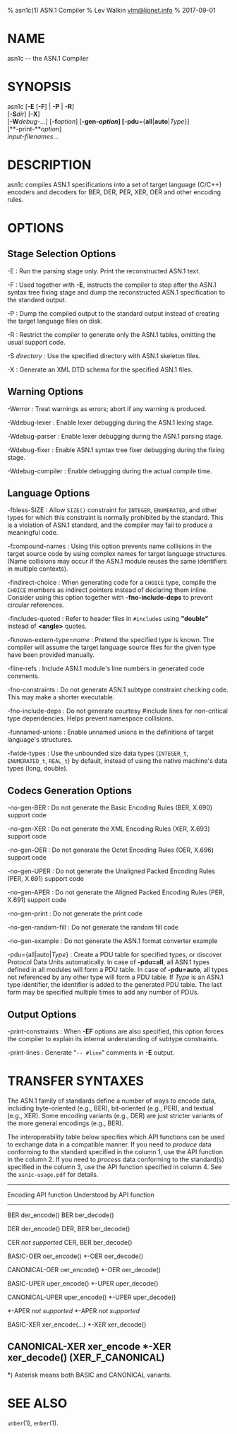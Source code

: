 % asn1c(1) ASN.1 Compiler
% Lev Walkin <vlm@lionet.info>
% 2017-09-01

# NAME

asn1c -- the ASN.1 Compiler

# SYNOPSIS

asn1c [**-E** [**-F**] | **-P** | **-R**] \
      [**-S***dir*] [**-X**] \
      [**-W***debug-*...] [**-f***option*] [**-gen-***option*] 
      [**-pdu**={**all**|**auto**|*Type*}] \
      [**-print-***option*] \
      *input-filenames*...

# DESCRIPTION

asn1c compiles ASN.1 specifications into a set of
target language (C/C++) encoders and decoders for BER, DER, PER, XER, OER
and other encoding rules.

# OPTIONS

## Stage Selection Options

-E
:   Run the parsing stage only. Print the reconstructed ASN.1 text.

-F
:   Used together with **-E**,
    instructs the compiler to stop after the ASN.1 syntax
    tree fixing stage and dump the reconstructed ASN.1 specification
    to the standard output.

-P
:   Dump the compiled output to the standard output instead of creating the
    target language files on disk.

-R
:   Restrict the compiler to generate only the ASN.1 tables,
    omitting the usual support code.

-S *directory*
:   Use the specified directory with ASN.1 skeleton files.

-X
:   Generate an XML DTD schema for the specified ASN.1 files.

## Warning Options

-Werror
:   Treat warnings as errors; abort if any warning is produced.

-Wdebug-lexer
:   Enable lexer debugging during the ASN.1 lexing stage.

-Wdebug-parser
:   Enable lexer debugging during the ASN.1 parsing stage.

-Wdebug-fixer
:   Enable ASN.1 syntax tree fixer debugging during the fixing stage.

-Wdebug-compiler
:   Enable debugging during the actual compile time.

## Language Options

-fbless-SIZE
:   Allow `SIZE()` constraint for `INTEGER`, `ENUMERATED`,
    and other types for which this constraint is normally prohibited
    by the standard.
    This is a violation of ASN.1 standard, and the compiler may
    fail to produce a meaningful code.

-fcompound-names
:   Using this option prevents name collisions in the target source code
    by using complex names for target language structures.
    (Name collisions may occur if the ASN.1 module reuses the same identifiers
    in multiple contexts).

-findirect-choice
:   When generating code for a `CHOICE` type, compile the `CHOICE` members
    as indirect pointers instead of declaring them inline.
    Consider using this option together with **-fno-include-deps**
    to prevent circular references.

-fincludes-quoted
:   Refer to header files in `#include`s using **"**double**"** instead of **\<**angle**>** quotes.

-fknown-extern-type=*name*
:   Pretend the specified type is known.
    The compiler will assume the target language source files
    for the given type have been provided manually.

-fline-refs
:   Include ASN.1 module's line numbers in generated code comments.

-fno-constraints
:   Do not generate ASN.1 subtype constraint checking code.
    This may make a shorter executable.

-fno-include-deps
:   Do not generate courtesy #include lines for non-critical type dependencies.
    Helps prevent namespace collisions.

-funnamed-unions
:   Enable unnamed unions in the definitions of target language's structures.

-fwide-types
:   Use the unbounded size data types (`INTEGER_t`, `ENUMERATED_t`, `REAL_t`)
    by default, instead of using the native machine's data types (long, double).

## Codecs Generation Options

-no-gen-BER
:   Do not generate the Basic Encoding Rules (BER, X.690) support code

-no-gen-XER
:   Do not generate the XML Encoding Rules (XER, X.693) support code

-no-gen-OER
:   Do not generate the Octet Encoding Rules (OER, X.696) support code

-no-gen-UPER
:   Do not generate the Unaligned Packed Encoding Rules (PER, X.691) support code

-no-gen-APER
:   Do not generate the Aligned Packed Encoding Rules (PER, X.691) support code

-no-gen-print
:   Do not generate the print code

-no-gen-random-fill
:   Do not generate the random fill code

-no-gen-example
:   Do not generate the ASN.1 format converter example

-pdu={all|auto|*Type*}
:   Create a PDU table for specified types, or discover Protocol Data Units
    automatically. In case of **-pdu=all**,
    all ASN.1 types defined in all modules will form a PDU table.
    In case of **-pdu=auto**, all types not referenced by any other type will
    form a PDU table.
    If *Type* is an ASN.1 type identifier, the identifier is added to
    the generated PDU table.
    The last form may be specified multiple times to add any number of PDUs.

## Output Options

-print-constraints
:   When **-EF** options are also specified,
    this option forces the compiler to explain its internal understanding
    of subtype constraints.

-print-lines
:   Generate "`-- #line`" comments in **-E** output.

# TRANSFER SYNTAXES

The ASN.1 family of standards define a number of ways to encode data,
including byte-oriented (e.g., BER), bit-oriented (e.g., PER),
and textual (e.g., XER). Some encoding variants (e.g., DER) are just stricter
variants of the more general encodings (e.g., BER).

The interoperability table below specifies which API functions can be used
to exchange data in a compatible manner. If you need to _produce_ data
conforming to the standard specified in the column 1,
use the API function in the column 2.
If you need to _process_ data conforming to the standard(s) specified in the
column 3, use the API function specified in column 4.
See the `asn1c-usage.pdf` for details.

-------------------------------------------------------------
Encoding       API function       Understood by API function
-------------- ------------------ ------------- -------------
BER            der_encode()       BER           ber_decode()

DER            der_encode()       DER, BER      ber_decode()

CER            _not supported_    CER, BER      ber_decode()

BASIC-OER      oer_encode()       *-OER         oer_decode()

CANONICAL-OER  oer_encode()       *-OER         oer_decode()

BASIC-UPER     uper_encode()      *-UPER        uper_decode()

CANONICAL-UPER uper_encode()      *-UPER        uper_decode()

*-APER         _not supported_    *-APER        _not supported_

BASIC-XER      xer_encode(...)    *-XER         xer_decode()

CANONICAL-XER  xer_encode         *-XER         xer_decode()
               (XER_F_CANONICAL)
-------------------------------------------------------------

*) Asterisk means both BASIC and CANONICAL variants.


# SEE ALSO

`unber`(1), `enber`(1).

